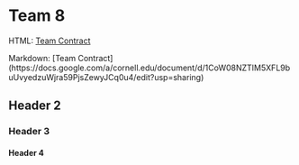 <html>
<body>
<h1>Team 8</h1>
<p>HTML: <a href="https://docs.google.com/a/cornell.edu/document/d/1CoW08NZTIM5XFL9buUvyedzuWjra59PjsZewyJCq0u4/edit?usp=sharing">Team Contract</a></p>
<p>Markdown: [Team Contract](https://docs.google.com/a/cornell.edu/document/d/1CoW08NZTIM5XFL9buUvyedzuWjra59PjsZewyJCq0u4/edit?usp=sharing)</p>
<h2>Header 2</h2>
  <h3>Header 3</h3>
  <h4>Header 4</h4>
</body>
</html>
